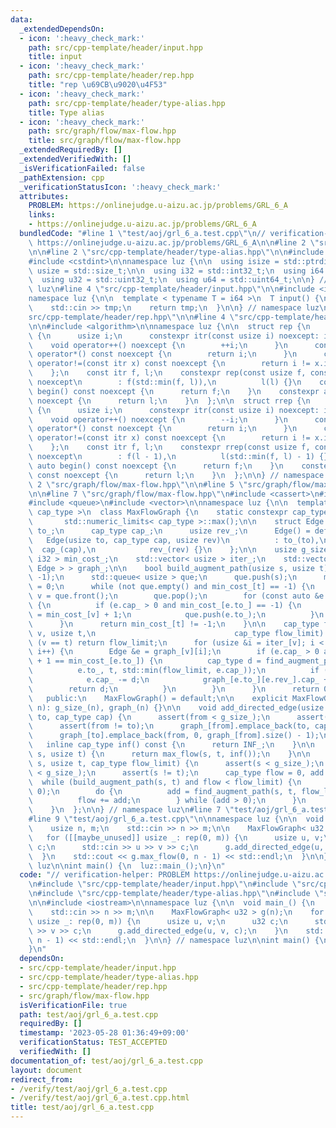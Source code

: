 ```yaml
---
data:
  _extendedDependsOn:
  - icon: ':heavy_check_mark:'
    path: src/cpp-template/header/input.hpp
    title: input
  - icon: ':heavy_check_mark:'
    path: src/cpp-template/header/rep.hpp
    title: "rep \u69CB\u9020\u4F53"
  - icon: ':heavy_check_mark:'
    path: src/cpp-template/header/type-alias.hpp
    title: Type alias
  - icon: ':heavy_check_mark:'
    path: src/graph/flow/max-flow.hpp
    title: src/graph/flow/max-flow.hpp
  _extendedRequiredBy: []
  _extendedVerifiedWith: []
  _isVerificationFailed: false
  _pathExtension: cpp
  _verificationStatusIcon: ':heavy_check_mark:'
  attributes:
    PROBLEM: https://onlinejudge.u-aizu.ac.jp/problems/GRL_6_A
    links:
    - https://onlinejudge.u-aizu.ac.jp/problems/GRL_6_A
  bundledCode: "#line 1 \"test/aoj/grl_6_a.test.cpp\"\n// verification-helper: PROBLEM\
    \ https://onlinejudge.u-aizu.ac.jp/problems/GRL_6_A\n\n#line 2 \"src/cpp-template/header/input.hpp\"\
    \n\n#line 2 \"src/cpp-template/header/type-alias.hpp\"\n\n#include <cstddef>\n\
    #include <cstdint>\n\nnamespace luz {\n\n  using isize = std::ptrdiff_t;\n  using\
    \ usize = std::size_t;\n\n  using i32 = std::int32_t;\n  using i64 = std::int64_t;\n\
    \  using u32 = std::uint32_t;\n  using u64 = std::uint64_t;\n\n} // namespace\
    \ luz\n#line 4 \"src/cpp-template/header/input.hpp\"\n\n#include <iostream>\n\n\
    namespace luz {\n\n  template < typename T = i64 >\n  T input() {\n    T tmp;\n\
    \    std::cin >> tmp;\n    return tmp;\n  }\n\n} // namespace luz\n#line 2 \"\
    src/cpp-template/header/rep.hpp\"\n\n#line 4 \"src/cpp-template/header/rep.hpp\"\
    \n\n#include <algorithm>\n\nnamespace luz {\n\n  struct rep {\n    struct itr\
    \ {\n      usize i;\n      constexpr itr(const usize i) noexcept: i(i) {}\n  \
    \    void operator++() noexcept {\n        ++i;\n      }\n      constexpr usize\
    \ operator*() const noexcept {\n        return i;\n      }\n      constexpr bool\
    \ operator!=(const itr x) const noexcept {\n        return i != x.i;\n      }\n\
    \    };\n    const itr f, l;\n    constexpr rep(const usize f, const usize l)\
    \ noexcept\n        : f(std::min(f, l)),\n          l(l) {}\n    constexpr auto\
    \ begin() const noexcept {\n      return f;\n    }\n    constexpr auto end() const\
    \ noexcept {\n      return l;\n    }\n  };\n\n  struct rrep {\n    struct itr\
    \ {\n      usize i;\n      constexpr itr(const usize i) noexcept: i(i) {}\n  \
    \    void operator++() noexcept {\n        --i;\n      }\n      constexpr usize\
    \ operator*() const noexcept {\n        return i;\n      }\n      constexpr bool\
    \ operator!=(const itr x) const noexcept {\n        return i != x.i;\n      }\n\
    \    };\n    const itr f, l;\n    constexpr rrep(const usize f, const usize l)\
    \ noexcept\n        : f(l - 1),\n          l(std::min(f, l) - 1) {}\n    constexpr\
    \ auto begin() const noexcept {\n      return f;\n    }\n    constexpr auto end()\
    \ const noexcept {\n      return l;\n    }\n  };\n\n} // namespace luz\n#line\
    \ 2 \"src/graph/flow/max-flow.hpp\"\n\n#line 5 \"src/graph/flow/max-flow.hpp\"\
    \n\n#line 7 \"src/graph/flow/max-flow.hpp\"\n#include <cassert>\n#include <limits>\n\
    #include <queue>\n#include <vector>\n\nnamespace luz {\n\n  template < typename\
    \ cap_type >\n  class MaxFlowGraph {\n    static constexpr cap_type INF_ =\n \
    \       std::numeric_limits< cap_type >::max();\n\n    struct Edge {\n      usize\
    \ to_;\n      cap_type cap_;\n      usize rev_;\n      Edge() = default;\n   \
    \   Edge(usize to, cap_type cap, usize rev)\n          : to_(to),\n          \
    \  cap_(cap),\n            rev_(rev) {}\n    };\n\n    usize g_size_;\n    std::vector<\
    \ i32 > min_cost_;\n    std::vector< usize > iter_;\n    std::vector< std::vector<\
    \ Edge > > graph_;\n\n    bool build_augment_path(usize s, usize t) {\n      min_cost_.assign(g_size_,\
    \ -1);\n      std::queue< usize > que;\n      que.push(s);\n      min_cost_[s]\
    \ = 0;\n      while (not que.empty() and min_cost_[t] == -1) {\n        usize\
    \ v = que.front();\n        que.pop();\n        for (const auto &e: graph_[v])\
    \ {\n          if (e.cap_ > 0 and min_cost_[e.to_] == -1) {\n            min_cost_[e.to_]\
    \ = min_cost_[v] + 1;\n            que.push(e.to_);\n          }\n        }\n\
    \      }\n      return min_cost_[t] != -1;\n    }\n\n    cap_type find_augment_path(usize\
    \ v, usize t,\n                               cap_type flow_limit) {\n      if\
    \ (v == t) return flow_limit;\n      for (usize &i = iter_[v]; i < graph_[v].size();\
    \ i++) {\n        Edge &e = graph_[v][i];\n        if (e.cap_ > 0 and min_cost_[v]\
    \ + 1 == min_cost_[e.to_]) {\n          cap_type d = find_augment_path(\n    \
    \          e.to_, t, std::min(flow_limit, e.cap_));\n          if (d > 0) {\n\
    \            e.cap_ -= d;\n            graph_[e.to_][e.rev_].cap_ += d;\n    \
    \        return d;\n          }\n        }\n      }\n      return 0;\n    }\n\n\
    \   public:\n    MaxFlowGraph() = default;\n\n    explicit MaxFlowGraph(usize\
    \ n): g_size_(n), graph_(n) {}\n\n    void add_directed_edge(usize from, usize\
    \ to, cap_type cap) {\n      assert(from < g_size_);\n      assert(to < g_size_);\n\
    \      assert(from != to);\n      graph_[from].emplace_back(to, cap, graph_[to].size());\n\
    \      graph_[to].emplace_back(from, 0, graph_[from].size() - 1);\n    }\n\n \
    \   inline cap_type inf() const {\n      return INF_;\n    }\n\n    cap_type max_flow(usize\
    \ s, usize t) {\n      return max_flow(s, t, inf());\n    }\n\n    cap_type max_flow(usize\
    \ s, usize t, cap_type flow_limit) {\n      assert(s < g_size_);\n      assert(t\
    \ < g_size_);\n      assert(s != t);\n      cap_type flow = 0, add = 0;\n    \
    \  while (build_augment_path(s, t) and flow < flow_limit) {\n        iter_.assign(g_size_,\
    \ 0);\n        do {\n          add = find_augment_path(s, t, flow_limit - add);\n\
    \          flow += add;\n        } while (add > 0);\n      }\n      return flow;\n\
    \    }\n  };\n\n} // namespace luz\n#line 7 \"test/aoj/grl_6_a.test.cpp\"\n\n\
    #line 9 \"test/aoj/grl_6_a.test.cpp\"\n\nnamespace luz {\n\n  void main_() {\n\
    \    usize n, m;\n    std::cin >> n >> m;\n\n    MaxFlowGraph< u32 > g(n);\n \
    \   for ([[maybe_unused]] usize _: rep(0, m)) {\n      usize u, v;\n      u32\
    \ c;\n      std::cin >> u >> v >> c;\n      g.add_directed_edge(u, v, c);\n  \
    \  }\n    std::cout << g.max_flow(0, n - 1) << std::endl;\n  }\n\n} // namespace\
    \ luz\n\nint main() {\n  luz::main_();\n}\n"
  code: "// verification-helper: PROBLEM https://onlinejudge.u-aizu.ac.jp/problems/GRL_6_A\n\
    \n#include \"src/cpp-template/header/input.hpp\"\n#include \"src/cpp-template/header/rep.hpp\"\
    \n#include \"src/cpp-template/header/type-alias.hpp\"\n#include \"src/graph/flow/max-flow.hpp\"\
    \n\n#include <iostream>\n\nnamespace luz {\n\n  void main_() {\n    usize n, m;\n\
    \    std::cin >> n >> m;\n\n    MaxFlowGraph< u32 > g(n);\n    for ([[maybe_unused]]\
    \ usize _: rep(0, m)) {\n      usize u, v;\n      u32 c;\n      std::cin >> u\
    \ >> v >> c;\n      g.add_directed_edge(u, v, c);\n    }\n    std::cout << g.max_flow(0,\
    \ n - 1) << std::endl;\n  }\n\n} // namespace luz\n\nint main() {\n  luz::main_();\n\
    }\n"
  dependsOn:
  - src/cpp-template/header/input.hpp
  - src/cpp-template/header/type-alias.hpp
  - src/cpp-template/header/rep.hpp
  - src/graph/flow/max-flow.hpp
  isVerificationFile: true
  path: test/aoj/grl_6_a.test.cpp
  requiredBy: []
  timestamp: '2023-05-28 01:36:49+09:00'
  verificationStatus: TEST_ACCEPTED
  verifiedWith: []
documentation_of: test/aoj/grl_6_a.test.cpp
layout: document
redirect_from:
- /verify/test/aoj/grl_6_a.test.cpp
- /verify/test/aoj/grl_6_a.test.cpp.html
title: test/aoj/grl_6_a.test.cpp
---
```

